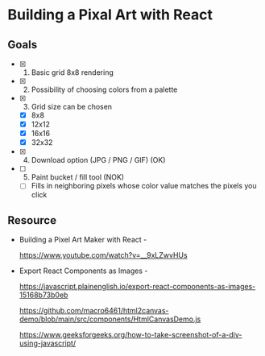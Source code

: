 # Building a Pixal Art with React

Goals
-------------
- [x] 1. Basic grid 8x8 rendering 
- [x] 2. Possibility of choosing colors from a palette
- [x] 3. Grid size can be chosen
    - [x] 8x8
    - [x] 12x12
    - [x] 16x16
    - [x] 32x32
- [x] 4. Download option (JPG / PNG / GIF) (OK)
- [ ] 5. Paint bucket / fill tool (NOK)
    - [ ] Fills in neighboring pixels whose color value matches the pixels you click

Resource
-------------

- Building a Pixel Art Maker with React -

   https://www.youtube.com/watch?v=__9xLZwvHUs

- Export React Components as Images - 

   https://javascript.plainenglish.io/export-react-components-as-images-15168b73b0eb

   https://github.com/macro6461/html2canvas-demo/blob/main/src/components/HtmlCanvasDemo.js

   https://www.geeksforgeeks.org/how-to-take-screenshot-of-a-div-using-javascript/
